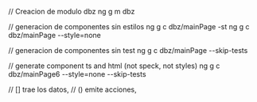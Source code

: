 // Creacion de modulo dbz
ng g m dbz

// generacion de componentes sin estilos
ng g c dbz/mainPage -st
ng g c dbz/mainPage --style=none

// generacion de componentes sin test
ng g c dbz/mainPage --skip-tests

// generate component ts and html (not speck, not styles)
ng g c dbz/mainPage6 --style=none --skip-tests

// [] trae los datos,
// () emite acciones,